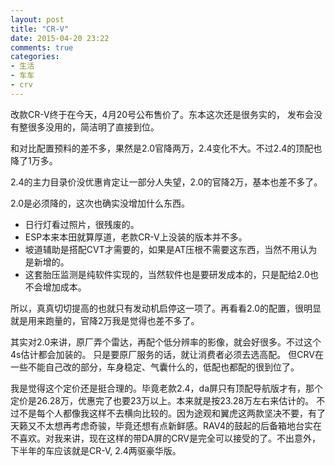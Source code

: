 ```yaml
---
layout: post
title: "CR-V"
date: 2015-04-20 23:22
comments: true
categories:
- 生活
- 车车
- crv 
---
```


改款CR-V终于在今天，4月20号公布售价了。东本这次还是很务实的，
发布会没有整很多没用的，简洁明了直接到位。

和对比配置预料的差不多，果然是2.0官降两万，2.4变化不大。不过2.4的顶配也降了1万多。

2.4的主力目录价没优惠肯定让一部分人失望，2.0的官降2万，基本也差不多了。

2.0是必须降的，这次也确实没增加什么东西。

- 日行灯看过照片，很残废的。
- ESP本来本田就算厚道，老款CR-V上没装的版本并不多。
- 坡道辅助是搭配CVT才需要的，如果是AT压根不需要这东西，当然不用认为是新增的。
- 这套胎压监测是纯软件实现的，当然软件也是要研发成本的，只是配给2.0也不会增加成本。

所以，真真切切提高的也就只有发动机启停这一项了。再看看2.0的配置，很明显就是用来跑量的，官降2万我是觉得也差不多了。

其实对2.0来讲，原厂弄个雷达，再配个低分辨率的影像，就会好很多。不过这个4s估计都会加装的。
只是要原厂服务的话，就让消费者必须去选高配。
但CRV在一些不能自己改的部分，车身稳定、气囊什么的，低配也都配的很到位了。

我是觉得这个定价还是挺合理的。毕竟老款2.4，da屏只有顶配导航版才有，那个定价是26.28万，优惠完了也要23万以上。本来就是按23.28万左右来估计的。
不过不是每个人都像我这样不去横向比较的。因为途观和翼虎这两款坚决不要，有了天籁又不太想再考虑奇骏，毕竟还想有点新鲜感。RAV4的鼓起的后备箱地台实在不喜欢。对我来讲，现在这样的带DA屏的CRV是完全可以接受的了。不出意外，下半年的车应该就是CR-V, 2.4两驱豪华版。
